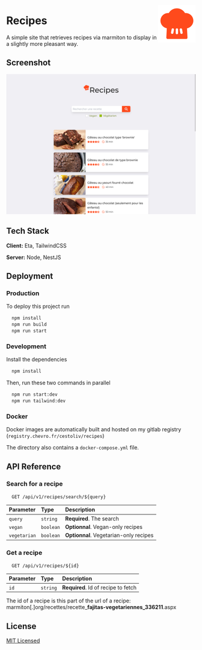 <img style="float: right;" src=".readme/recipes.png" width="100" alt="Recipes Logo" /></a>

# Recipes

A simple site that retrieves recipes via marmiton to display in a slightly more pleasant way.

## Screenshot

![Reipes Screenshot](.readme/screenshots/search.png)

## Tech Stack

**Client:** Eta, TailwindCSS

**Server:** Node, NestJS

## Deployment

### Production

To deploy this project run

```bash
  npm install
  npm run build
  npm run start
```

### Development

Install the dependencies

```bash
  npm install
```

Then, run these two commands in parallel

```bash
  npm run start:dev
  npm run tailwind:dev
```

### Docker

Docker images are automatically built and hosted on my gitlab registry (`registry.chevro.fr/cestoliv/recipes`)

The directory also contains a `docker-compose.yml` file.

## API Reference

### Search for a recipe

```http
  GET /api/v1/recipes/search/${query}
```

| Parameter    | Type      | Description                            |
| :----------- | :-------- | :------------------------------------- |
| `query`      | `string`  | **Required**. The search               |
| `vegan`      | `boolean` | **Optionnal**. Vegan-only recipes      |
| `vegetarian` | `boolean` | **Optionnal**. Vegetarian-only recipes |

### Get a recipe

```http
  GET /api/v1/recipes/${id}
```

| Parameter | Type     | Description                       |
| :-------- | :------- | :-------------------------------- |
| `id`      | `string` | **Required**. Id of recipe to fetch |

The id of a recipe is this part of the url of a recipe: marmiton[.]org/recettes/recette_**fajitas-vegetariennes_336211**.aspx

## License

[MIT Licensed](LICENSE)

